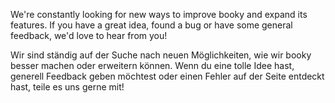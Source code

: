 We're constantly looking for new ways to improve booky and expand its features. 
If you have a great idea, found a bug or have some general feedback, we'd love to hear from you!

Wir sind ständig auf der Suche nach neuen Möglichkeiten, wie wir booky besser machen oder erweitern können. Wenn du eine tolle Idee hast, generell Feedback geben möchtest oder einen Fehler auf der Seite entdeckt hast, teile es uns gerne mit!
